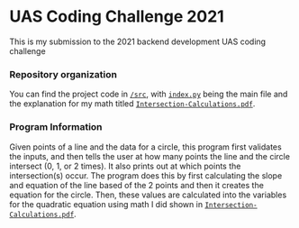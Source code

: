 # UAS Coding Challenge 2021
This is my submission to the 2021 backend development UAS coding challenge

### Repository organization
You can find the project code in [`/src`](src), with [`index.py`](src/index.py) being the main file and the explanation for my math titled [`Intersection-Calculations.pdf`](/Intersection-Calculations.pdf).

### Program Information
Given points of a line and the data for a circle, this program first validates the inputs, and then tells the user at how many points the line and the circle intersect (0, 1, or 2 times). It also prints out at which points the intersection(s) occur. The program does this by first calculating the slope and equation of the line based of the 2 points and then it creates the equation for the circle. Then, these values are calculated into the variables for the quadratic equation using math I did shown in [`Intersection-Calculations.pdf`](/Intersection-Calculations.pdf).
